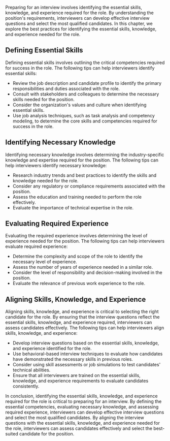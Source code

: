 
Preparing for an interview involves identifying the essential skills, knowledge, and experience required for the role. By understanding the position's requirements, interviewers can develop effective interview questions and select the most qualified candidates. In this chapter, we explore the best practices for identifying the essential skills, knowledge, and experience needed for the role.

Defining Essential Skills
-------------------------

Defining essential skills involves outlining the critical competencies required for success in the role. The following tips can help interviewers identify essential skills:

* Review the job description and candidate profile to identify the primary responsibilities and duties associated with the role.
* Consult with stakeholders and colleagues to determine the necessary skills needed for the position.
* Consider the organization's values and culture when identifying essential skills.
* Use job analysis techniques, such as task analysis and competency modeling, to determine the core skills and competencies required for success in the role.

Identifying Necessary Knowledge
-------------------------------

Identifying necessary knowledge involves determining the industry-specific knowledge and expertise required for the position. The following tips can help interviewers identify necessary knowledge:

* Research industry trends and best practices to identify the skills and knowledge needed for the role.
* Consider any regulatory or compliance requirements associated with the position.
* Assess the education and training needed to perform the role effectively.
* Evaluate the importance of technical expertise in the role.

Evaluating Required Experience
------------------------------

Evaluating the required experience involves determining the level of experience needed for the position. The following tips can help interviewers evaluate required experience:

* Determine the complexity and scope of the role to identify the necessary level of experience.
* Assess the number of years of experience needed in a similar role.
* Consider the level of responsibility and decision-making involved in the position.
* Evaluate the relevance of previous work experience to the role.

Aligning Skills, Knowledge, and Experience
------------------------------------------

Aligning skills, knowledge, and experience is critical to selecting the right candidate for the role. By ensuring that the interview questions reflect the essential skills, knowledge, and experience required, interviewers can assess candidates effectively. The following tips can help interviewers align skills, knowledge, and experience:

* Develop interview questions based on the essential skills, knowledge, and experience identified for the role.
* Use behavioral-based interview techniques to evaluate how candidates have demonstrated the necessary skills in previous roles.
* Consider using skill assessments or job simulations to test candidates' technical abilities.
* Ensure that all interviewers are trained on the essential skills, knowledge, and experience requirements to evaluate candidates consistently.

In conclusion, identifying the essential skills, knowledge, and experience required for the role is critical to preparing for an interview. By defining the essential competencies, evaluating necessary knowledge, and assessing required experience, interviewers can develop effective interview questions and select the most qualified candidates. By aligning the interview questions with the essential skills, knowledge, and experience needed for the role, interviewers can assess candidates effectively and select the best-suited candidate for the position.
